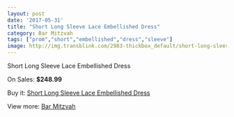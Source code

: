 ```yaml
---
layout: post
date: '2017-05-31'
title: "Short Long Sleeve Lace Embellished Dress"
category: Bar Mitzvah
tags: ["prom","short","embellished","dress","sleeve"]
image: http://img.transblink.com/2983-thickbox_default/short-long-sleeve-lace-embellished-dress.jpg
---
```

Short Long Sleeve Lace Embellished Dress

On Sales: **$248.99**
<a href="https://www.transblink.com/en/bar-mitzvah/946-short-long-sleeve-lace-embellished-dress.html"><amp-img layout="responsive" width="600" height="600" src="//img.transblink.com/2983-thickbox_default/short-long-sleeve-lace-embellished-dress.jpg" alt="Short Long Sleeve Lace Embellished Dress 0" /></a>
<a href="https://www.transblink.com/en/bar-mitzvah/946-short-long-sleeve-lace-embellished-dress.html"><amp-img layout="responsive" width="600" height="600" src="//img.transblink.com/2986-thickbox_default/short-long-sleeve-lace-embellished-dress.jpg" alt="Short Long Sleeve Lace Embellished Dress 1" /></a>
<a href="https://www.transblink.com/en/bar-mitzvah/946-short-long-sleeve-lace-embellished-dress.html"><amp-img layout="responsive" width="600" height="600" src="//img.transblink.com/2985-thickbox_default/short-long-sleeve-lace-embellished-dress.jpg" alt="Short Long Sleeve Lace Embellished Dress 2" /></a>
<a href="https://www.transblink.com/en/bar-mitzvah/946-short-long-sleeve-lace-embellished-dress.html"><amp-img layout="responsive" width="600" height="600" src="//img.transblink.com/2984-thickbox_default/short-long-sleeve-lace-embellished-dress.jpg" alt="Short Long Sleeve Lace Embellished Dress 3" /></a>

Buy it: [Short Long Sleeve Lace Embellished Dress](https://www.transblink.com/en/bar-mitzvah/946-short-long-sleeve-lace-embellished-dress.html "Short Long Sleeve Lace Embellished Dress")

View more: [Bar Mitzvah](https://www.transblink.com/en/2-bar-mitzvah "Bar Mitzvah")